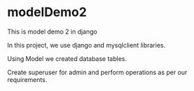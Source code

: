 # modelDemo2
This is model demo 2 in django

In this project, we use django and mysqlclient libraries.

Using Model we created database tables.

Create superuser for admin and perform operations as per our requirements.
